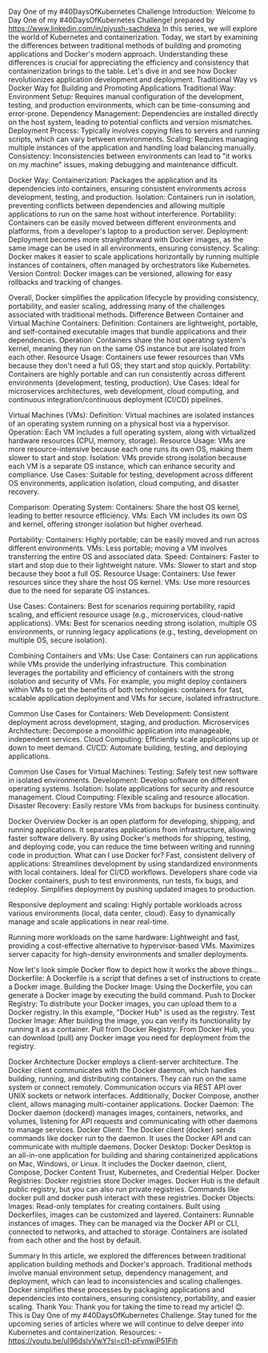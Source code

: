 Day One of my #40DaysOfKubernetes Challenge
Introduction:
Welcome to Day One of my #40DaysOfKubernetes Challenge! prepared by https://www.linkedin.com/in/piyush-sachdeva In this series, we will explore the world of Kubernetes and containerization. Today, we start by examining the differences between traditional methods of building and promoting applications and Docker's modern approach. Understanding these differences is crucial for appreciating the efficiency and consistency that containerization brings to the table. Let's dive in and see how Docker revolutionizes application development and deployment.
Traditional Way vs Docker Way for Building and Promoting Applications
Traditional Way:
Environment Setup: Requires manual configuration of the development, testing, and production environments, which can be time-consuming and error-prone.
Dependency Management: Dependencies are installed directly on the host system, leading to potential conflicts and version mismatches.
Deployment Process: Typically involves copying files to servers and running scripts, which can vary between environments.
Scaling: Requires managing multiple instances of the application and handling load balancing manually.
Consistency: Inconsistencies between environments can lead to "it works on my machine" issues, making debugging and maintenance difficult.

Docker Way:
Containerization: Packages the application and its dependencies into containers, ensuring consistent environments across development, testing, and production.
Isolation: Containers run in isolation, preventing conflicts between dependencies and allowing multiple applications to run on the same host without interference.
Portability: Containers can be easily moved between different environments and platforms, from a developer's laptop to a production server.
Deployment: Deployment becomes more straightforward with Docker images, as the same image can be used in all environments, ensuring consistency.
Scaling: Docker makes it easier to scale applications horizontally by running multiple instances of containers, often managed by orchestrators like Kubernetes.
Version Control: Docker images can be versioned, allowing for easy rollbacks and tracking of changes.

Overall, Docker simplifies the application lifecycle by providing consistency, portability, and easier scaling, addressing many of the challenges associated with traditional methods.
Difference Between Container and Virtual Machine
Containers:
Definition: Containers are lightweight, portable, and self-contained executable images that bundle applications and their dependencies.
Operation: Containers share the host operating system's kernel, meaning they run on the same OS instance but are isolated from each other.
Resource Usage: Containers use fewer resources than VMs because they don't need a full OS; they start and stop quickly.
Portability: Containers are highly portable and can run consistently across different environments (development, testing, production).
Use Cases: Ideal for microservices architectures, web development, cloud computing, and continuous integration/continuous deployment (CI/CD) pipelines.

Virtual Machines (VMs):
Definition: Virtual machines are isolated instances of an operating system running on a physical host via a hypervisor.
Operation: Each VM includes a full operating system, along with virtualized hardware resources (CPU, memory, storage).
Resource Usage: VMs are more resource-intensive because each one runs its own OS, making them slower to start and stop.
Isolation: VMs provide strong isolation because each VM is a separate OS instance, which can enhance security and compliance.
Use Cases: Suitable for testing, development across different OS environments, application isolation, cloud computing, and disaster recovery.

Comparison:
Operating System:
Containers: Share the host OS kernel, leading to better resource efficiency.
VMs: Each VM includes its own OS and kernel, offering stronger isolation but higher overhead.

Portability:
Containers: Highly portable; can be easily moved and run across different environments.
VMs: Less portable; moving a VM involves transferring the entire OS and associated data.
Speed:
Containers: Faster to start and stop due to their lightweight nature.
VMs: Slower to start and stop because they boot a full OS.
Resource Usage:
Containers: Use fewer resources since they share the host OS kernel.
VMs: Use more resources due to the need for separate OS instances.

Use Cases:
Containers: Best for scenarios requiring portability, rapid scaling, and efficient resource usage (e.g., microservices, cloud-native applications).
VMs: Best for scenarios needing strong isolation, multiple OS environments, or running legacy applications (e.g., testing, development on multiple OS, secure isolation).

Combining Containers and VMs:
Use Case: Containers can run applications while VMs provide the underlying infrastructure. This combination leverages the portability and efficiency of containers with the strong isolation and security of VMs. For example, you might deploy containers within VMs to get the benefits of both technologies: containers for fast, scalable application deployment and VMs for secure, isolated infrastructure.

Common Use Cases for Containers:
Web Development: Consistent deployment across development, staging, and production.
Microservices Architecture: Decompose a monolithic application into manageable, independent services.
Cloud Computing: Efficiently scale applications up or down to meet demand.
CI/CD: Automate building, testing, and deploying applications.

Common Use Cases for Virtual Machines:
Testing: Safely test new software in isolated environments.
Development: Develop software on different operating systems.
Isolation: Isolate applications for security and resource management.
Cloud Computing: Flexible scaling and resource allocation.
Disaster Recovery: Easily restore VMs from backups for business continuity.

Docker Overview
Docker is an open platform for developing, shipping, and running applications. It separates applications from infrastructure, allowing faster software delivery. By using Docker's methods for shipping, testing, and deploying code, you can reduce the time between writing and running code in production.
What can I use Docker for?
Fast, consistent delivery of applications:
Streamlines development by using standardized environments with local containers.
Ideal for CI/CD workflows.
Developers share code via Docker containers, push to test environments, run tests, fix bugs, and redeploy.
Simplifies deployment by pushing updated images to production.

Responsive deployment and scaling:
Highly portable workloads across various environments (local, data center, cloud).
Easy to dynamically manage and scale applications in near real-time.

Running more workloads on the same hardware:
Lightweight and fast, providing a cost-effective alternative to hypervisor-based VMs.
Maximizes server capacity for high-density environments and smaller deployments.

Now let's look simple Docker flow to depict how it works the above things…
Dockerfile: A Dockerfile is a script that defines a set of instructions to create a Docker image.
Building the Docker Image: Using the Dockerfile, you can generate a Docker image by executing the build command.
Push to Docker Registry: To distribute your Docker images, you can upload them to a Docker registry. In this example, "Docker Hub" is used as the registry.
Test Docker Image: After building the image, you can verify its functionality by running it as a container.
Pull from Docker Registry: From Docker Hub, you can download (pull) any Docker image you need for deployment from the registry.

Docker Architecture
Docker employs a client-server architecture. The Docker client communicates with the Docker daemon, which handles building, running, and distributing containers. They can run on the same system or connect remotely. Communication occurs via REST API over UNIX sockets or network interfaces. Additionally, Docker Compose, another client, allows managing multi-container applications.
Docker Daemon: The Docker daemon (dockerd) manages images, containers, networks, and volumes, listening for API requests and communicating with other daemons to manage services.
Docker Client: The Docker client (docker) sends commands like docker run to the daemon. It uses the Docker API and can communicate with multiple daemons.
Docker Desktop: Docker Desktop is an all-in-one application for building and sharing containerized applications on Mac, Windows, or Linux. It includes the Docker daemon, client, Compose, Docker Content Trust, Kubernetes, and Credential Helper.
Docker Registries: Docker registries store Docker images. Docker Hub is the default public registry, but you can also run private registries. Commands like docker pull and docker push interact with these registries.
Docker Objects:
Images: Read-only templates for creating containers. Built using Dockerfiles, images can be customized and layered.
Containers: Runnable instances of images. They can be managed via the Docker API or CLI, connected to networks, and attached to storage. Containers are isolated from each other and the host by default.

Summary
In this article, we explored the differences between traditional application building methods and Docker's approach. Traditional methods involve manual environment setup, dependency management, and deployment, which can lead to inconsistencies and scaling challenges. Docker simplifies these processes by packaging applications and dependencies into containers, ensuring consistency, portability, and easier scaling.
Thank You:
Thank you for taking the time to read my article! 😊. This is Day One of my #40DaysOfKubernetes Challenge. Stay tuned for the upcoming series of articles where we will continue to delve deeper into Kubernetes and containerization.
Resources: - https://youtu.be/ul96dslvVwY?si=cI1-pFvnwjP51Fjh